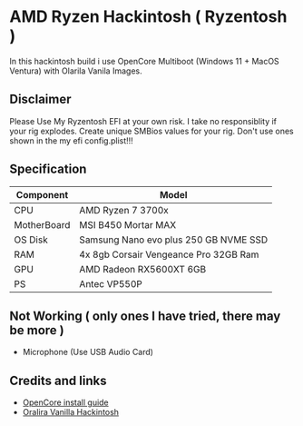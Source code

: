 # AMD Ryzen Hackintosh ( Ryzentosh )
In this hackintosh build i use OpenCore Multiboot (Windows 11 + MacOS Ventura) with Olarila Vanila Images.

## Disclaimer
Please Use My Ryzentosh EFI at your own risk. I take no responsiblity if your rig explodes. Create unique SMBios values for your rig. Don't use ones shown in the my efi config.plist!!!

## Specification

| Component        | Model                                              |
| ---------------- | ---------------------------------------------------|
| CPU              | AMD Ryzen 7 3700x                                   |
| MotherBoard      | MSI B450 Mortar MAX                          |
| OS Disk          | Samsung Nano evo plus 250 GB NVME SSD              |
| RAM              | 4x 8gb Corsair Vengeance Pro 32GB Ram              |
| GPU              | AMD Radeon RX5600XT 6GB                               |
| PS   	   | Antec VP550P          		            |


## Not Working ( only ones I have tried, there may be more )

* Microphone (Use USB Audio Card)

## Credits and links

* [OpenCore install guide](https://dortania.github.io/OpenCore-Install-Guide)
* [Oralira Vanilla Hackintosh](https://olarila.com)

